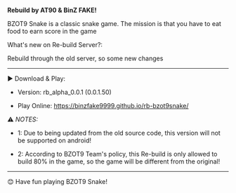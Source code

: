**Rebuild by AT90 & BinZ FAKE!**

BZOT9 Snake is a classic snake game. The mission is that you have to eat food to earn score in the game

What's new on Re-build Server?:

Rebuild through the old server, so some new changes

--------------------

▶️ Download & Play:
- Version: rb_alpha_0.0.1 (0.0.1.50)

- Play Online: https://binzfake9999.github.io/rb-bzot9snake/

⚠️ *NOTES:*

- 1: Due to being updated from the old source code, this version will not be supported on android!

- 2: According to BZOT9 Team's policy, this Re-build is only allowed to build 80% in the game, so the game will be different from the original!
--------------------

😊 Have fun playing BZOT9 Snake!
